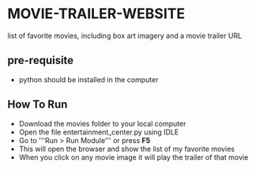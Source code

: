 # MOVIE-TRAILER-WEBSITE
list of favorite movies, including box art imagery and a movie trailer URL

## pre-requisite
- python should be installed in the computer

## How To Run
- Download the movies folder to your local computer
- Open the file entertainment_center.py using IDLE
- Go to '''Run > Run Module''' or press **F5**
- This will open the browser and show the list of my favorite movies
- When you click on any movie image it will play the trailer of that movie
